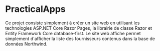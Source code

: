# PracticalApps
Ce projet consiste simplement à créer un site web en utilisant les technologies ASP.NET Core Razor Pages, la librairie de classe Razor et Entity Framework Core database-first. 
Le site web affiche permet simplement d'afficher la liste des fournisseurs contenus dans la base de données Northwind.
